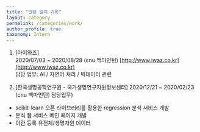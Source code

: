 ```yaml
---
title: "인턴 일지 기록"
layout: category
permalink: /categories/work/
author_profile: true
taxonomy: Intern
---
```


1. [아이와즈]  
2020/07/03 ~ 2020/08/28 (cnu 백마인턴)
[http://www.iwaz.co.kr](http://www.iwaz.co.kr)  
담당 업무: AI / 자연어 처리 / 빅데이터 관련   

2. [한국생명공학연구원 - 국가생명연구자원정보센터]
2020/12/21 ~ 2020/02/23 (cnu 백마인턴)
담당업무)
- scikit-learn 오픈 라이브러리를 활용한 regression 분석 서비스 개발
- 분석 웹 서비스 메인 페이지 개발
- 이관 등록 유전체/생명자원 데이터 
